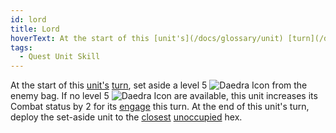```yaml
---
id: lord
title: Lord
hoverText: At the start of this [unit's](/docs/glossary/unit) [turn](/docs/glossary/turn), set aside a level 5 Daedra from the enemy bag. If no level 5 Daedra are available, this unit increases its Combat status by 2 for its [engage](/docs/battles/adventurer-turn/engage) this turn. At the end of this unit's turn, deploy the set-aside unit to the [closest](/docs/glossary/closest) [unoccupied](/docs/glossary/occupied) hex.
tags:
  - Quest Unit Skill
---
```


At the start of this [unit's](/docs/glossary/unit) [turn](/docs/glossary/turn), set aside a level 5 <img src="/icons/daedra.svg" alt="Daedra Icon" class="icon-svg" /> from the enemy bag. If no level 5 <img src="/icons/daedra.svg" alt="Daedra Icon" class="icon-svg" /> are available, this unit increases its Combat status by 2 for its [engage](/docs/battles/adventurer-turn/engage) this turn. At the end of this unit's turn, deploy the set-aside unit to the [closest](/docs/glossary/closest) [unoccupied](/docs/glossary/occupied) hex.
